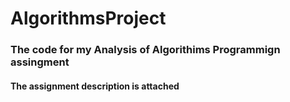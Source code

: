 # AlgorithmsProject

### The code for my Analysis of Algorithims Programmign assingment
#### The assignment description is attached
